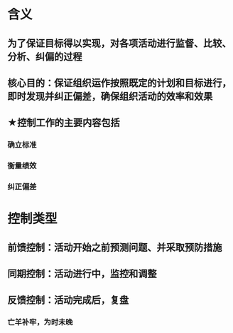 # 含义
## 为了保证目标得以实现，对各项活动进行监督、比较、分析、纠偏的过程
## 核心目的：保证组织运作按照既定的计划和目标进行，即时发现并纠正偏差，确保组织活动的效率和效果
## ★控制工作的主要内容包括
### 确立标准
### 衡量绩效
### 纠正偏差
# 控制类型
## 前馈控制：活动开始之前预测问题、并采取预防措施
## 同期控制：活动进行中，监控和调整
## 反馈控制：活动完成后，复盘
### 亡羊补牢，为时未晚
